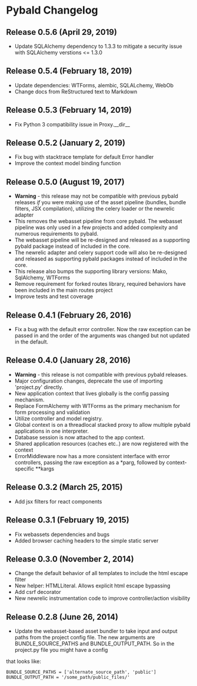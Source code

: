 # Pybald Changelog

## Release 0.5.6 (April 29, 2019)

  - Update SQLAlchemy dependency to 1.3.3 to mitigate a 
    security issue with SQLAlchemy verstions <= 1.3.0

## Release 0.5.4 (February 18, 2019)

  - Update dependencies: WTForms, alembic, SQLALchemy, WebOb
  - Change docs from ReStructured text to Markdown

## Release 0.5.3 (February 14, 2019)

  - Fix Python 3 compatibility issue in Proxy.\_\_dir\_\_

## Release 0.5.2 (January 2, 2019)

  - Fix bug with stacktrace template for default Error handler
  - Improve the context model binding function

## Release 0.5.0 (August 19, 2017)

  - **Warning** - this release may not be compatible with previous
    pybald releases *if* you were making use of the asset pipeline
    (bundles, bundle filters, JSX compilation), utilizing the celery
    loader or the newrelic adapter
  - This removes the webasset pipeline from core pybald. The webasset
    pipeline was only used in a few projects and added complexity and
    numerous requirements to pybald.
  - The webasset pipeline will be re-designed and released as a
    supporting pybald package instead of included in the core.
  - The newrelic adapter and celery support code will also be
    re-designed and released as supporting pybald packages instead of
    included in the core.
  - This release also bumps the supporting library versions: Mako,
    SqlAlchemy, WTForms
  - Remove requirement for forked routes library, required behaviors
    have been included in the main routes project
  - Improve tests and test coverage

## Release 0.4.1 (February 26, 2016)

  - Fix a bug with the default error controller. Now the raw exception
    can be passed in and the order of the arguments was changed but not
    updated in the default.

## Release 0.4.0 (January 28, 2016)

  - **Warning** - this release is not compatible with previous pybald
    releases.
  - Major configuration changes, deprecate the use of importing
    'project.py' directly.
  - New application context that lives globally is the config passing
    mechanism.
  - Replace FormAlchemy with WTForms as the primary mechanism for form
    processing and validation
  - Utilize controller and model registry.
  - Global context is on a threadlocal stacked proxy to allow multiple
    pybald applications in one interpreter.
  - Database session is now attached to the app context.
  - Shared application resources (caches etc..) are now registered with
    the context
  - ErrorMiddleware now has a more consistent interface with error
    controllers, passing the raw exception as a \*parg, followed by
    context-specific \*\*kargs

## Release 0.3.2 (March 25, 2015)

  - Add jsx filters for react components

## Release 0.3.1 (February 19, 2015)

  - Fix webassets dependencies and bugs
  - Added browser caching headers to the simple static server

## Release 0.3.0 (November 2, 2014)

  - Change the default behavior of all templates to include the html
    escape filter
  - New helper: HTMLLiteral. Allows explicit html escape bypassing
  - Add csrf decorator
  - New newrelic instrumentation code to improve controller/action
    visibility

## Release 0.2.8 (June 26, 2014)

  - Update the webasset-based asset bundler to take input and output
    paths from the project config file. The new arguments are
    BUNDLE\_SOURCE\_PATHS and BUNDLE\_OUTPUT\_PATH. So in the project.py
    file you might have a config

that looks like:

    BUNDLE_SOURCE_PATHS = ['alternate_source_path', 'public']
    BUNDLE_OUTPUT_PATH = '/some_path/public_files/'


